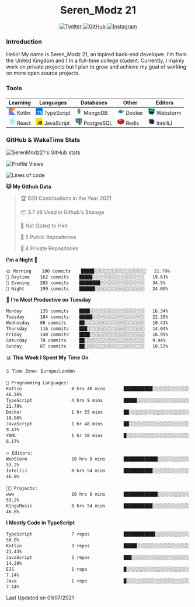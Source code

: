 <div align="center">
  <h1>Seren_Modz 21</h1>
  <a href="https://twitter.com/SerenModz21">
    <img alt="Twitter" src="https://img.shields.io/badge/twitter%20-%231DA1F2.svg?&style=for-the-badge&logo=Twitter&logoColor=white">
  </a>
  <a href="https://github.com/SerenModz21">
    <img alt="GitHub" src="https://img.shields.io/badge/github%20-%23121011.svg?&style=for-the-badge&logo=github&logoColor=white">
  </a>
  <a href="https://www.instagram.com/serenmodz21">
    <img alt="Instagram" src="https://img.shields.io/badge/instagram%20-%23E4405F.svg?&style=for-the-badge&logo=Instagram&logoColor=white">
  </a>
</div>

### Introduction

Hello! My name is Seren_Modz 21, an inpired back-end developer. I'm from the United Kingdom and I'm a full-time college student. Currently, I mainly work on private projects but I plan to grow and achieve my goal of working on more open source projects. 

### Tools

 **Learning**                                        | **Languages**                                               | **Databases**                                               | **Other**                                           | **Editors**                                                  
-----------------------------------------------------|-------------------------------------------------------------|-------------------------------------------------------------|-----------------------------------------------------|--------------------------------------------------------------
 <img width="19px" src="./assets/kotlin.svg"> Kotlin | <img width="19px" src="./assets/typescript.svg"> TypeScript | <img width="19px" src="./assets/mongodb.svg"> MongoDB       | <img width="19px" src="./assets/docker.svg"> Docker | <img width="19px" src="./assets/webstorm.svg"> Webstorm      
 <img width="19px" src="./assets/react.svg"> React   | <img width="19px" src="./assets/javascript.svg"> JavaScript | <img width="19px" src="./assets/postgresql.svg"> PostgreSQL | <img width="19px" src="./assets/redis.svg"> Redis   | <img width="19px" src="./assets/intellij-idea.svg"> IntelliJ 

### GitHub & WakaTime Stats

![SerenModz21's GitHub stats](https://github-readme-stats.vercel.app/api?username=SerenModz21&show_icons=true&theme=dark)

<!--START_SECTION:waka-->
![Profile Views](http://img.shields.io/badge/Profile%20Views-1-blue)

![Lines of code](https://img.shields.io/badge/From%20Hello%20World%20I%27ve%20Written-22964%20lines%20of%20code-blue)

**🐱 My Github Data** 

> 🏆 920 Contributions in the Year 2021
 > 
> 📦 3.7 kB Used in Github's Storage 
 > 
> 🚫 Not Opted to Hire
 > 
> 📜 5 Public Repositories 
 > 
> 🔑 4 Private Repositories  
 > 
**I'm a Night 🦉** 

```text
🌞 Morning    180 commits    █████░░░░░░░░░░░░░░░░░░░░   21.79% 
🌆 Daytime    162 commits    █████░░░░░░░░░░░░░░░░░░░░   19.61% 
🌃 Evening    285 commits    ████████░░░░░░░░░░░░░░░░░   34.5% 
🌙 Night      199 commits    ██████░░░░░░░░░░░░░░░░░░░   24.09%

```
📅 **I'm Most Productive on Tuesday** 

```text
Monday       135 commits    ████░░░░░░░░░░░░░░░░░░░░░   16.34% 
Tuesday      184 commits    █████░░░░░░░░░░░░░░░░░░░░   22.28% 
Wednesday    86 commits     ██░░░░░░░░░░░░░░░░░░░░░░░   10.41% 
Thursday     116 commits    ███░░░░░░░░░░░░░░░░░░░░░░   14.04% 
Friday       140 commits    ████░░░░░░░░░░░░░░░░░░░░░   16.95% 
Saturday     78 commits     ██░░░░░░░░░░░░░░░░░░░░░░░   9.44% 
Sunday       87 commits     ██░░░░░░░░░░░░░░░░░░░░░░░   10.53%

```


📊 **This Week I Spent My Time On** 

```text
⌚︎ Time Zone: Europe/London

💬 Programming Languages: 
Kotlin                   8 hrs 48 mins       ███████████░░░░░░░░░░░░░░   46.26% 
TypeScript               4 hrs 9 mins        █████░░░░░░░░░░░░░░░░░░░░   21.79% 
Docker                   1 hr 55 mins        ██░░░░░░░░░░░░░░░░░░░░░░░   10.08% 
JavaScript               1 hr 48 mins        ██░░░░░░░░░░░░░░░░░░░░░░░   9.47% 
YAML                     1 hr 10 mins        █░░░░░░░░░░░░░░░░░░░░░░░░   6.17%

🔥 Editors: 
WebStorm                 10 hrs 8 mins       █████████████░░░░░░░░░░░░   53.2% 
IntelliJ                 8 hrs 54 mins       ███████████░░░░░░░░░░░░░░   46.8%

🐱‍💻 Projects: 
www                      10 hrs 8 mins       █████████████░░░░░░░░░░░░   53.2% 
KingsMusic               8 hrs 54 mins       ███████████░░░░░░░░░░░░░░   46.8%

```

**I Mostly Code in TypeScript** 

```text
TypeScript               7 repos             ████████████░░░░░░░░░░░░░   50.0% 
Kotlin                   3 repos             █████░░░░░░░░░░░░░░░░░░░░   21.43% 
JavaScript               2 repos             ███░░░░░░░░░░░░░░░░░░░░░░   14.29% 
EJS                      1 repo              █░░░░░░░░░░░░░░░░░░░░░░░░   7.14% 
Java                     1 repo              █░░░░░░░░░░░░░░░░░░░░░░░░   7.14%

```



 Last Updated on 01/07/2021
<!--END_SECTION:waka-->
